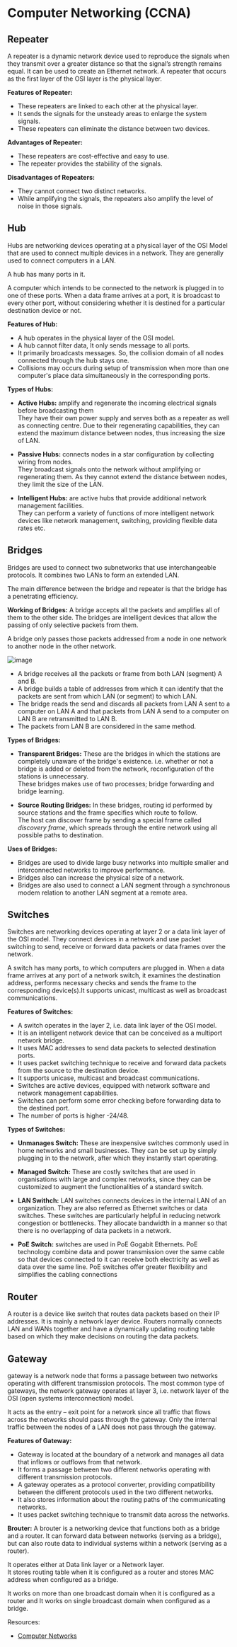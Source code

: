 # Computer Networking (CCNA)

## Repeater
A repeater is a dynamic network device used to reproduce the signals when they transmit over a greater distance so that the signal’s strength remains equal. It can be used to create an Ethernet network. A repeater that occurs as the first layer of the OSI layer is the physical layer.

**Features of Repeater:**
- These repeaters are linked to each other at the physical layer.
- It sends the signals for the unsteady areas to enlarge the system signals.
- These repeaters can eliminate the distance between two devices.

**Advantages of Repeater:**
- These repeaters are cost-effective and easy to use.
- The repeater provides the stabiility of the signals.

**Disadvantages of Repeaters:**
- They cannot connect two distinct networks.
- While amplifying the signals, the repeaters also amplify the level of noise in those signals.

## Hub
Hubs are networking devices operating at a physical layer of the OSI Model that are used to connect multiple devices in a network. They are generally used to connect computers in a LAN.

A hub has many ports in it. <br/>

A computer which intends to be connected to the network is plugged in to one of these ports. When a data frame arrives at a port, it is broadcast to every other port, without considering whether it is destined for a particular destination device or not.

**Features of Hub:**
- A hub operates in the physical layer of the OSI model.
- A hub cannot filter data, It only sends message to all ports.
- It primarily broadcasts messages. So, the collision domain of all nodes connected through the hub stays one.
- Collisions may occurs during setup of transmission when more than one computer's place data simultaneously in the corresponding ports.

**Types of Hubs:**
- **Active Hubs:** amplify and regenerate the incoming electrical signals before broadcasting them <br/>
  They have their own power supply and serves both as a repeater as well as connecting centre. Due to their regenerating capabilities, they can extend the maximum distance between nodes, thus increasing the size of LAN.
  
- **Passive Hubs:** connects nodes in a star configuration by collecting wiring from nodes. <br/>
  They broadcast signals onto the network without amplifying or regenerating them. As they cannot extend the distance between nodes, they limit the size of the LAN.

- **Intelligent Hubs:** are active hubs that provide additional network management facilities. <br/>
They can perform a variety of functions of more intelligent network devices like network management, switching, providing flexible data rates etc.

## Bridges
Bridges are used to connect two subnetworks that use interchangeable protocols. It combines two LANs to form an extended LAN.

The main difference between the bridge and repeater is that the bridge has a penetrating efficiency.

**Working of Bridges:**
A bridge accepts all the packets and amplifies all of them to the other side. The bridges are intelligent devices that allow the passing of only selective packets from them. <br/>

A bridge only passes those packets addressed from a node in one network to another node in the other network.

![image](https://user-images.githubusercontent.com/74575612/151418045-6ce1f5ea-1284-488e-b22b-2079edc1c297.png)

- A bridge receives all the packets or frame from both LAN (segment) A and B.
- A bridge builds a table of addresses from which it can identify that the packets are sent from which LAN (or segment) to which LAN.
- The bridge reads the send and discards all packets from LAN A sent to a computer on LAN A and that packets from LAN A send to a computer on LAN B are retransmitted to LAN B.
- The packets from LAN B are considered in the same method.

**Types of Bridges:**
- **Transparent Bridges:** These are the bridges in which the stations are completely unaware of the bridge's existence. i.e. whether or not a bridge is added or deleted from the network, reconfiguration of the stations is unnecessary. <br/>
  These bridges makes use of two processes; bridge forwarding and bridge learning.
 
- **Source Routing Bridges:** In these bridges, routing id performed by source stations and the frame specifies which route to follow. <br/>
  The host can discover frame by sending a special frame called _discovery frame_, which spreads through the entire network using all possible paths to destination.

**Uses of Bridges:**
- Bridges are used to divide large busy networks into multiple smaller and interconnected networks to improve performance.
- Bridges also can increase the physical size of a network.
- Bridges are also used to connect a LAN segment through a synchronous modem relation to another LAN segment at a remote area.

## Switches
Switches are networking devices operating at layer 2 or a data link layer of the OSI model. They connect devices in a network and use packet switching to send, receive or forward data packets or data frames over the network. <br/>

A switch has many ports, to which computers are plugged in. When a data frame arrives at any port of a network switch, it examines the destination address, performs necessary checks and sends the frame to the corresponding device(s).It supports unicast, multicast as well as broadcast communications.

**Features of Switches:**
- A switch operates in the layer 2, i.e. data link layer of the OSI model.
- It is an intelligent network device that can be conceived as a multiport network bridge.
- It uses MAC addresses to send data packets to selected destination ports.
- It uses packet switching technique to receive and forward data packets from the source to the destination device.
- It supports unicase, multicast and broadcast communications.
- Switches are active devices, equipped with network software and network management capabilities.
- Switches can perform some error checking before forwarding data to the destined port.
- The number of ports is higher -24/48.

**Types of Switches:**
- **Unmanages Switch:** These are inexpensive switches commonly used in home networks and small businesses. They can be set up by simply plugging in to the network, after which they instantly start operating.

- **Managed Switch:** These are costly switches that are used in organisations with large and complex networks, since they can be customized to augment the functionalities of a standard switch.

- **LAN Swithch:** LAN switches connects devices in the internal LAN of an organization. They are also referred as Ethernet switches or data switches. These switches are particularly helpful in reducing network congestion or bottlenecks. They allocate bandwidth in a manner so that there is no overlapping of data packets in a network.

- **PoE Switch:** switches are used in PoE Gogabit Ethernets. PoE technology combine data and power transmission over the same cable so that devices connected to it can receive both electricity as well as data over the same line. PoE switches offer greater flexibility and simplifies the cabling connections

## Router
A router is a device like switch that routes data packets based on their IP addresses. It is mainly a network layer device. Routers normally connects LAN and WANs together and have a dynamically updating routing table based on which they make decisions on routing the data packets. 

## Gateway
 gateway is a network node that forms a passage between two networks operating with different transmission protocols. The most common type of gateways, the network gateway operates at layer 3, i.e. network layer of the OSI (open systems interconnection) model. <br/>
 
It acts as the entry – exit point for a network since all traffic that flows across the networks should pass through the gateway. Only the internal traffic between the nodes of a LAN does not pass through the gateway.

**Features of Gateway:**
- Gateway is located at the boundary of a network and manages all data that inflows or outflows from that network.
- It forms a passage between two different networks operating with different transmission protocols.
- A gateway operates as a protocol converter, providing compatibility between the different protocols used in the two different networks.
- It also stores information about the routing paths of the communicating networks.
- It uses packet switching technique to transmit data across the networks.

**Brouter:**
A brouter is a networking device that functions both as a bridge and a router. It can forward data between networks (serving as a bridge), but can also route data to individual systems within a network (serving as a router). <br/>

It operates either at Data link layer or a Network layer. <br/>
It stores routing table when it is configured as a router and stores MAC address when configured as a bridge. <br/>

It works on more than one broadcast domain when it is configured as a router and It works on single broadcast domain when configured as a bridge.    

Resources:
- [Computer Networks](https://www.youtube.com/watch?v=IPvYjXCsTg8)